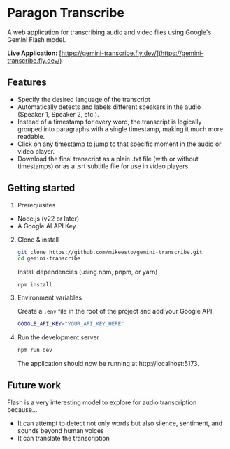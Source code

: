 # Paragon Transcribe

A web application for transcribing audio and video files using Google's Gemini Flash model.

**Live Application:** [https://gemini-transcribe.fly.dev/](https://gemini-transcribe.fly.dev/)

## Features

- Specify the desired language of the transcript
- Automatically detects and labels different speakers in the audio (Speaker 1, Speaker 2, etc.).
- Instead of a timestamp for every word, the transcript is logically grouped into paragraphs with a single timestamp, making it much more readable.
- Click on any timestamp to jump to that specific moment in the audio or video player.
- Download the final transcript as a plain .txt file (with or without timestamps) or as a .srt subtitle file for use in video players.

## Getting started

1. Prerequisites

- Node.js (v22 or later)
- A Google AI API Key

2.  Clone & install

    ```bash
    git clone https://github.com/mikeesto/gemini-transcribe.git
    cd gemini-transcribe
    ```

    Install dependencies (using npm, pnpm, or yarn)

    ```
    npm install
    ```

3.  Environment variables

    Create a `.env` file in the root of the project and add your Google API.

    ```bash
    GOOGLE_API_KEY="YOUR_API_KEY_HERE"
    ```

4.  Run the development server

    ```bash
    npm run dev
    ```

    The application should now be running at http://localhost:5173.

## Future work

Flash is a very interesting model to explore for audio transcription because...

- It can attempt to detect not only words but also silence, sentiment, and sounds beyond human voices
- It can translate the transcription
